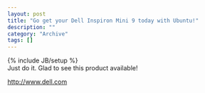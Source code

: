 ```yaml
--- 
layout: post 
title: "Go get your Dell Inspiron Mini 9 today with Ubuntu!"
description: ""
category: "Archive"
tags: []
---
```

{% include JB/setup %}  
Just do it. Glad to see this product available!



<a href="http://www.dell.com">http://www.dell.com</a>